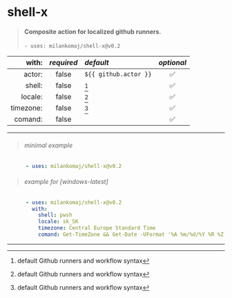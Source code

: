 # shell-x
> #### Composite action for localized github runners.
> ``` - uses: milankomaj/shell-x@v0.2 ```

**with:** | *required*  | *default*  | *optional*
---: | :---: | :--- | :---:
actor:       | false  | `${{ github.actor }}` | ✅
shell:       | false  | [^1] | ✅
locale:      | false  | [^1] | ✅
timezone:    | false  | [^1] | ✅
comand:      | false  |      | ✅

---

> ###### minimal example
```YAML
      - uses: milankomaj/shell-x@v0.2
```

> ###### example for [windows-latest]
```YAML
      - uses: milankomaj/shell-x@v0.2
        with:
          shell: pwsh
          locale: sk_SK
          timezone: Central Europe Standard Time
          comand: Get-TimeZone && Get-Date -UFormat '%A %m/%d/%Y %R %Z'

```
---


[^1]: default Github runners and workflow syntax

